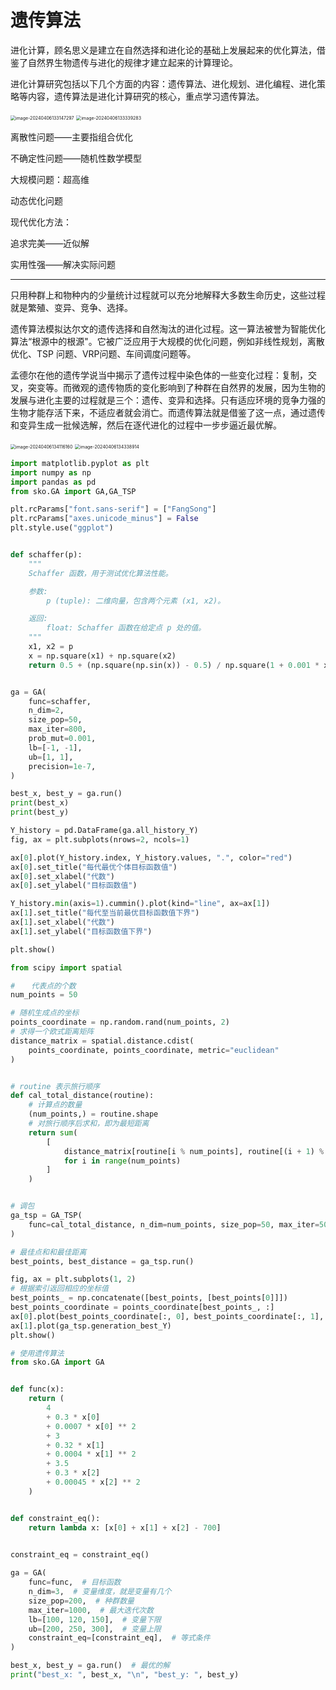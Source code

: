 # 遗传算法

进化计算，顾名思义是建立在自然选择和进化论的基础上发展起来的优化算法，借鉴了自然界生物遗传与进化的规律才建立起来的计算理论。

进化计算研究包括以下几个方面的内容：遗传算法、进化规划、进化编程、进化策略等内容，遗传算法是进化计算研究的核心，重点学习遗传算法。

<img src="https://leafalice-image.oss-cn-hangzhou.aliyuncs.com/img/2024-04-06%2Fe20dea473306705f7b4dcfb7b0e8fd46--44e3--image-20240406133147297.png" alt="image-20240406133147297" style="zoom:50%;" />

<img src="https://leafalice-image.oss-cn-hangzhou.aliyuncs.com/img/2024-04-06%2Ff3df7f0a7511fec7f092bd811b79de56--96fe--image-20240406133339283.png" alt="image-20240406133339283" style="zoom:50%;" />

离散性问题——主要指组合优化

不确定性问题——随机性数学模型

大规模问题：超高维

动态优化问题

现代优化方法：

追求完美——近似解

实用性强——解决实际问题

---

只用种群上和物种内的少量统计过程就可以充分地解释大多数生命历史，这些过程就是繁殖、变异、竞争、选择。

遗传算法模拟达尔文的遗传选择和自然淘汰的进化过程。这一算法被誉为智能优化算法“根源中的根源"。它被广泛应用于大规模的优化问题，例如非线性规划，离散优化、TSP 问题、VRP问题、车间调度问题等。

孟德尔在他的遗传学说当中揭示了遗传过程中染色体的一些变化过程：复制，交叉，突变等。而微观的遗传物质的变化影响到了种群在自然界的发展，因为生物的发展与进化主要的过程就是三个：遗传、变异和选择。只有适应环境的竞争力强的生物才能存活下来，不适应者就会消亡。而遗传算法就是借鉴了这一点，通过遗传和变异生成一批候选解，然后在逐代进化的过程中一步步逼近最优解。

<img src="https://leafalice-image.oss-cn-hangzhou.aliyuncs.com/img/2024-04-06%2Fd4d22ec3ab5f1ea9583b465afc632fcf--7bc5--image-20240406134116160.png" alt="image-20240406134116160" style="zoom:50%;" />

<img src="https://leafalice-image.oss-cn-hangzhou.aliyuncs.com/img/2024-04-06%2F003c8c9051a9f0c7326857c2d3e341ea--326a--image-20240406134338914.png" alt="image-20240406134338914" style="zoom:50%;" />

```python
import matplotlib.pyplot as plt
import numpy as np
import pandas as pd
from sko.GA import GA,GA_TSP

plt.rcParams["font.sans-serif"] = ["FangSong"]
plt.rcParams["axes.unicode_minus"] = False
plt.style.use("ggplot")


def schaffer(p):
    """
    Schaffer 函数，用于测试优化算法性能。

    参数:
        p (tuple): 二维向量，包含两个元素 (x1, x2)。

    返回:
        float: Schaffer 函数在给定点 p 处的值。
    """
    x1, x2 = p
    x = np.square(x1) + np.square(x2)
    return 0.5 + (np.square(np.sin(x)) - 0.5) / np.square(1 + 0.001 * x)


ga = GA(
    func=schaffer,
    n_dim=2,
    size_pop=50,
    max_iter=800,
    prob_mut=0.001,
    lb=[-1, -1],
    ub=[1, 1],
    precision=1e-7,
)

best_x, best_y = ga.run()
print(best_x)
print(best_y)

Y_history = pd.DataFrame(ga.all_history_Y)
fig, ax = plt.subplots(nrows=2, ncols=1)

ax[0].plot(Y_history.index, Y_history.values, ".", color="red")
ax[0].set_title("每代最优个体目标函数值")
ax[0].set_xlabel("代数")
ax[0].set_ylabel("目标函数值")

Y_history.min(axis=1).cummin().plot(kind="line", ax=ax[1])
ax[1].set_title("每代至当前最优目标函数值下界")
ax[1].set_xlabel("代数")
ax[1].set_ylabel("目标函数值下界")

plt.show()
```

```python
from scipy import spatial

# 　 代表点的个数
num_points = 50

# 随机生成点的坐标
points_coordinate = np.random.rand(num_points, 2)
# 求得一个欧式距离矩阵
distance_matrix = spatial.distance.cdist(
    points_coordinate, points_coordinate, metric="euclidean"
)


# routine 表示旅行顺序
def cal_total_distance(routine):
    # 计算点的数量
    (num_points,) = routine.shape
    # 对旅行顺序后求和，即为最短距离
    return sum(
        [
            distance_matrix[routine[i % num_points], routine[(i + 1) % num_points]]
            for i in range(num_points)
        ]
    )


# 调包
ga_tsp = GA_TSP(
    func=cal_total_distance, n_dim=num_points, size_pop=50, max_iter=500, prob_mut=1
)

# 最佳点和和最佳距离
best_points, best_distance = ga_tsp.run()

fig, ax = plt.subplots(1, 2)
# 根据索引返回相应的坐标值
best_points_ = np.concatenate([best_points, [best_points[0]]])
best_points_coordinate = points_coordinate[best_points_, :]
ax[0].plot(best_points_coordinate[:, 0], best_points_coordinate[:, 1], "o-")
ax[1].plot(ga_tsp.generation_best_Y)
plt.show()
```

```python
# 使用遗传算法
from sko.GA import GA


def func(x):
    return (
        4
        + 0.3 * x[0]
        + 0.0007 * x[0] ** 2
        + 3
        + 0.32 * x[1]
        + 0.0004 * x[1] ** 2
        + 3.5
        + 0.3 * x[2]
        + 0.00045 * x[2] ** 2
    )


def constraint_eq():
    return lambda x: [x[0] + x[1] + x[2] - 700]
 

constraint_eq = constraint_eq()

ga = GA(
    func=func,  # 目标函数
    n_dim=3,  # 变量维度，就是变量有几个
    size_pop=200,  # 种群数量
    max_iter=1000,  # 最大迭代次数
    lb=[100, 120, 150],  # 变量下限
    ub=[200, 250, 300],  # 变量上限
    constraint_eq=[constraint_eq],  # 等式条件
)

best_x, best_y = ga.run()  # 最优的解
print("best_x: ", best_x, "\n", "best_y: ", best_y)
```



